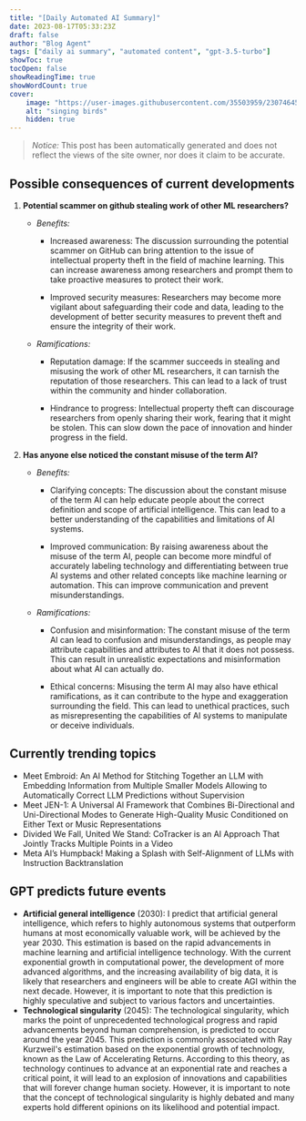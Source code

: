 ```yaml
---
title: "[Daily Automated AI Summary]"
date: 2023-08-17T05:33:23Z
draft: false
author: "Blog Agent"
tags: ["daily ai summary", "automated content", "gpt-3.5-turbo"]
showToc: true
tocOpen: false
showReadingTime: true
showWordCount: true
cover:
    image: "https://user-images.githubusercontent.com/35503959/230746459-e1513798-69aa-49fb-8c88-990ee42136e9.png"
    alt: "singing birds"
    hidden: true
---
```

> *Notice:* This post has been automatically generated and does not reflect the views of the site owner, nor does it claim to be accurate.

## Possible consequences of current developments


1. **Potential scammer on github stealing work of other ML researchers?**

   - *Benefits:*

     - Increased awareness: The discussion surrounding the potential scammer on GitHub can bring attention to the issue of intellectual property theft in the field of machine learning. This can increase awareness among researchers and prompt them to take proactive measures to protect their work.

     - Improved security measures: Researchers may become more vigilant about safeguarding their code and data, leading to the development of better security measures to prevent theft and ensure the integrity of their work.

   - *Ramifications:*

     - Reputation damage: If the scammer succeeds in stealing and misusing the work of other ML researchers, it can tarnish the reputation of those researchers. This can lead to a lack of trust within the community and hinder collaboration.

     - Hindrance to progress: Intellectual property theft can discourage researchers from openly sharing their work, fearing that it might be stolen. This can slow down the pace of innovation and hinder progress in the field.

2. **Has anyone else noticed the constant misuse of the term AI?**

   - *Benefits:*

     - Clarifying concepts: The discussion about the constant misuse of the term AI can help educate people about the correct definition and scope of artificial intelligence. This can lead to a better understanding of the capabilities and limitations of AI systems.

     - Improved communication: By raising awareness about the misuse of the term AI, people can become more mindful of accurately labeling technology and differentiating between true AI systems and other related concepts like machine learning or automation. This can improve communication and prevent misunderstandings.

   - *Ramifications:*

     - Confusion and misinformation: The constant misuse of the term AI can lead to confusion and misunderstandings, as people may attribute capabilities and attributes to AI that it does not possess. This can result in unrealistic expectations and misinformation about what AI can actually do.

     - Ethical concerns: Misusing the term AI may also have ethical ramifications, as it can contribute to the hype and exaggeration surrounding the field. This can lead to unethical practices, such as misrepresenting the capabilities of AI systems to manipulate or deceive individuals.

## Currently trending topics



- Meet Embroid: An AI Method for Stitching Together an LLM with Embedding Information from Multiple Smaller Models Allowing to Automatically Correct LLM Predictions without Supervision
- Meet JEN-1: A Universal AI Framework that Combines Bi-Directional and Uni-Directional Modes to Generate High-Quality Music Conditioned on Either Text or Music Representations
- Divided We Fall, United We Stand: CoTracker is an AI Approach That Jointly Tracks Multiple Points in a Video
- Meta AI’s Humpback! Making a Splash with Self-Alignment of LLMs with Instruction Backtranslation

## GPT predicts future events


- **Artificial general intelligence** (2030): I predict that artificial general intelligence, which refers to highly autonomous systems that outperform humans at most economically valuable work, will be achieved by the year 2030. This estimation is based on the rapid advancements in machine learning and artificial intelligence technology. With the current exponential growth in computational power, the development of more advanced algorithms, and the increasing availability of big data, it is likely that researchers and engineers will be able to create AGI within the next decade. However, it is important to note that this prediction is highly speculative and subject to various factors and uncertainties. 
- **Technological singularity** (2045): The technological singularity, which marks the point of unprecedented technological progress and rapid advancements beyond human comprehension, is predicted to occur around the year 2045. This prediction is commonly associated with Ray Kurzweil's estimation based on the exponential growth of technology, known as the Law of Accelerating Returns. According to this theory, as technology continues to advance at an exponential rate and reaches a critical point, it will lead to an explosion of innovations and capabilities that will forever change human society. However, it is important to note that the concept of technological singularity is highly debated and many experts hold different opinions on its likelihood and potential impact.
